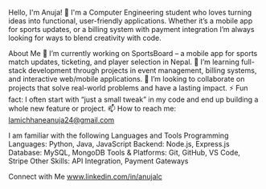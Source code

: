 Hello, I'm Anuja! 👋
I'm a Computer Engineering student who loves turning ideas into functional, user-friendly applications. Whether it’s a mobile app for sports updates, or a billing system with payment integration I’m always looking for ways to blend creativity with code.

About Me
🔭 I’m currently working on SportsBoard – a mobile app for sports match updates, ticketing, and player selection in Nepal.
🌱 I’m learning full-stack development through projects in event management, billing systems, and interactive web/mobile applications.
👯 I’m looking to collaborate on projects that solve real-world problems and have a lasting impact.
⚡ Fun fact: I often start with “just a small tweak” in my code and end up building a whole new feature or project.
📫 How to reach me: lamichhaneanuja24@gmail.com

I am familiar with the following Languages and Tools
Programming Languages: Python, Java, JavaScript
Backend: Node.js, Express.js
Database: MySQL, MongoDB
Tools & Platforms: Git, GitHub, VS Code, Stripe
Other Skills: API Integration, Payment Gateways

Connect with Me
www.linkedin.com/in/anujalc
